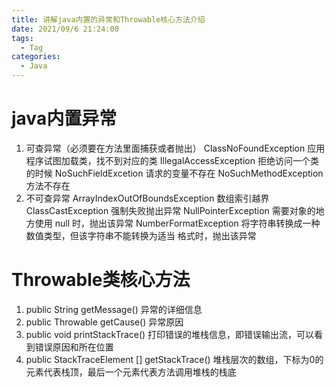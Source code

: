 ```yaml
---
title: 讲解java内置的异常和Throwable核⼼⽅法介绍
date: 2021/09/6 21:24:00
tags:
  - Tag
categories:
  - Java
---
```


# java内置异常
1. 可查异常（必须要在⽅法⾥⾯捕获或者抛出）
ClassNoFoundException 应⽤程序试图加载类，找不到对应的类
IllegalAccessException 拒绝访问⼀个类的时候
NoSuchFieldExcetion 请求的变量不存在
NoSuchMethodException ⽅法不存在
2. 不可查异常
ArrayIndexOutOfBoundsException 数组索引越界
ClassCastException 强制失败抛出异常
NullPointerException 需要对象的地⽅使⽤ null 时，抛出该异常
NumberFormatException 将字符串转换成⼀种数值类型，但该字符串不能转换为适当
格式时，抛出该异常
# Throwable类核⼼⽅法
1. public String getMessage()
异常的详细信息
2. public Throwable getCause()
异常原因
3. public void printStackTrace()
打印错误的堆栈信息，即错误输出流，可以看到错误原因和所在位置
4. public StackTraceElement [] getStackTrace()
堆栈层次的数组，下标为0的元素代表栈顶，最后⼀个元素代表⽅法调⽤堆栈的栈底